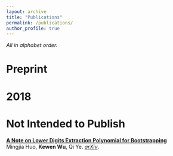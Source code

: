 ```yaml
---
layout: archive
title: "Publications"
permalink: /publications/
author_profile: true
---
```

*All in alphabet order.*

# Preprint


# 2018


# Not Intended to Publish

<b>[A Note on Lower Digits Extraction Polynomial for Bootstrapping](http://shlw.github.io/publications/HWY19)</b><br>
Mingjia Huo, <b>Kewen Wu</b>, Qi Ye.
<i>[arXiv](https://arxiv.org/abs/1906.02867)</i>.
